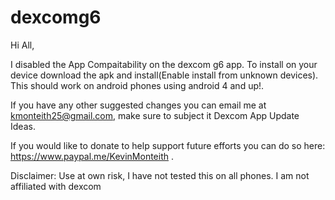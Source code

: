 # dexcomg6

Hi All, 

I disabled the App Compaitability on the dexcom g6 app. To install on your device download the apk and install(Enable install from unknown devices). This should work on android phones using android 4 and up!. 

If you  have any other suggested changes you can email me at kmonteith25@gmail.com, make sure to subject it Dexcom App Update Ideas.

If you would like to donate to help support future efforts you can do so here: https://www.paypal.me/KevinMonteith .

Disclaimer: Use at own risk, I have not tested this on all phones. I am not affiliated with dexcom
